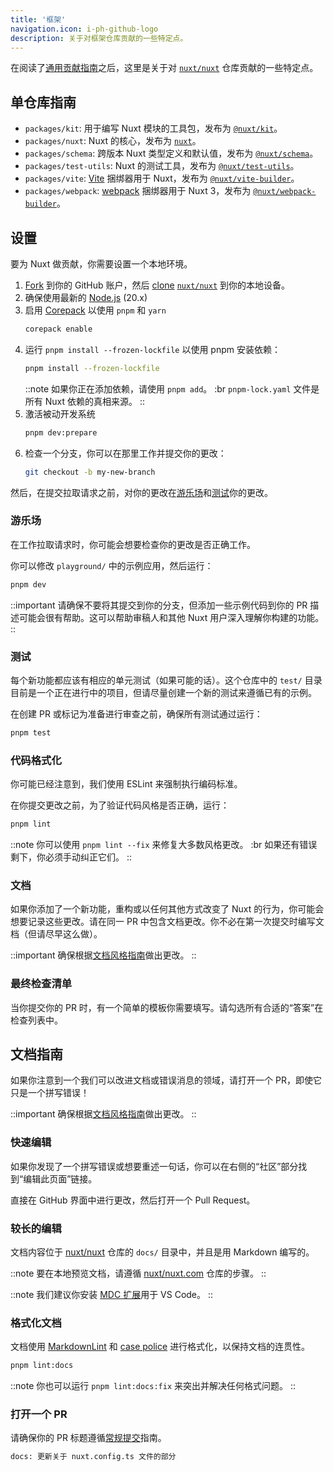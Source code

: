 ```yaml
---
title: '框架'
navigation.icon: i-ph-github-logo
description: 关于对框架仓库贡献的一些特定点。
---
```


在阅读了[通用贡献指南](/docs/community/contribution)之后，这里是关于对 [`nuxt/nuxt`](https://github.com/nuxt/nuxt) 仓库贡献的一些特定点。

## 单仓库指南

- `packages/kit`: 用于编写 Nuxt 模块的工具包，发布为 [`@nuxt/kit`](https://npmjs.com/package/@nuxt/kit)。
- `packages/nuxt`: Nuxt 的核心，发布为 [`nuxt`](https://npmjs.com/package/nuxt)。
- `packages/schema`: 跨版本 Nuxt 类型定义和默认值，发布为 [`@nuxt/schema`](https://npmjs.com/package/@nuxt/schema)。
- `packages/test-utils`: Nuxt 的测试工具，发布为 [`@nuxt/test-utils`](https://npmjs.com/package/@nuxt/test-utils)。
- `packages/vite`: [Vite](https://vitejs.dev) 捆绑器用于 Nuxt，发布为 [`@nuxt/vite-builder`](https://npmjs.com/package/@nuxt/vite-builder)。
- `packages/webpack`: [webpack](https://webpack.js.org) 捆绑器用于 Nuxt 3，发布为 [`@nuxt/webpack-builder`](https://npmjs.com/package/@nuxt/webpack-builder)。

## 设置

要为 Nuxt 做贡献，你需要设置一个本地环境。

1. [Fork](https://help.github.com/articles/fork-a-repo) 到你的 GitHub 账户，然后 [clone](https://help.github.com/articles/cloning-a-repository) [`nuxt/nuxt`](https://github.com/nuxt/nuxt) 到你的本地设备。
2. 确保使用最新的 [Node.js](https://nodejs.org/en) (20.x)
3. 启用 [Corepack](https://github.com/nodejs/corepack) 以使用 `pnpm` 和 `yarn`
    ```bash [Terminal]
    corepack enable
    ```
4. 运行 `pnpm install --frozen-lockfile` 以使用 pnpm 安装依赖：
    ```bash [Terminal]
    pnpm install --frozen-lockfile
    ```
    ::note
    如果你正在添加依赖，请使用 `pnpm add`。 :br
    `pnpm-lock.yaml` 文件是所有 Nuxt 依赖的真相来源。
    ::
5. 激活被动开发系统
    ```bash [Terminal]
    pnpm dev:prepare
    ```
6. 检查一个分支，你可以在那里工作并提交你的更改：
    ```bash [Terminal]
    git checkout -b my-new-branch
    ```

然后，在提交拉取请求之前，对你的更改在[游乐场](#playground)和[测试](#testing)你的更改。

### 游乐场

在工作拉取请求时，你可能会想要检查你的更改是否正确工作。

你可以修改 `playground/` 中的示例应用，然后运行：

```bash [Terminal]
pnpm dev
```

::important
请确保不要将其提交到你的分支，但添加一些示例代码到你的 PR 描述可能会很有帮助。这可以帮助审稿人和其他 Nuxt 用户深入理解你构建的功能。
::

### 测试

每个新功能都应该有相应的单元测试（如果可能的话）。这个仓库中的 `test/` 目录目前是一个正在进行中的项目，但请尽量创建一个新的测试来遵循已有的示例。

在创建 PR 或标记为准备进行审查之前，确保所有测试通过运行：

```bash [Terminal]
pnpm test
```

### 代码格式化

你可能已经注意到，我们使用 ESLint 来强制执行编码标准。

在你提交更改之前，为了验证代码风格是否正确，运行：

```bash [Terminal]
pnpm lint
```

::note
你可以使用 `pnpm lint --fix` 来修复大多数风格更改。 :br
如果还有错误剩下，你必须手动纠正它们。
::

### 文档

如果你添加了一个新功能，重构或以任何其他方式改变了 Nuxt 的行为，你可能会想要记录这些更改。请在同一 PR 中包含文档更改。你不必在第一次提交时编写文档（但请尽早这么做）。

::important
确保根据[文档风格指南](/docs/community/contribution#documentation-style-guide)做出更改。
::

### 最终检查清单

当你提交你的 PR 时，有一个简单的模板你需要填写。请勾选所有合适的“答案”在检查列表中。

## 文档指南

如果你注意到一个我们可以改进文档或错误消息的领域，请打开一个 PR，即使它只是一个拼写错误！

::important
确保根据[文档风格指南](/docs/community/contribution#documentation-style-guide)做出更改。
::

### 快速编辑

如果你发现了一个拼写错误或想要重述一句话，你可以在右侧的“社区”部分找到“编辑此页面”链接。

直接在 GitHub 界面中进行更改，然后打开一个 Pull Request。

### 较长的编辑

文档内容位于 [nuxt/nuxt](https://github.com/nuxt/nuxt) 仓库的 `docs/` 目录中，并且是用 Markdown 编写的。

::note
要在本地预览文档，请遵循 [nuxt/nuxt.com](https://github.com/nuxt/nuxt.com) 仓库的步骤。
::

::note
我们建议你安装 [MDC 扩展](https://marketplace.visualstudio.com/items?itemName=Nuxt.mdc)用于 VS Code。
::

### 格式化文档

文档使用 [MarkdownLint](https://github.com/DavidAnson/markdownlint) 和 [case police](https://github.com/antfu/case-police) 进行格式化，以保持文档的连贯性。

```bash [Terminal]
pnpm lint:docs
```

::note
你也可以运行 `pnpm lint:docs:fix` 来突出并解决任何格式问题。
::

### 打开一个 PR

请确保你的 PR 标题遵循[常规提交](https://www.conventionalcommits.org)指南。

```bash [PR 标题的示例]
docs: 更新关于 nuxt.config.ts 文件的部分
```
